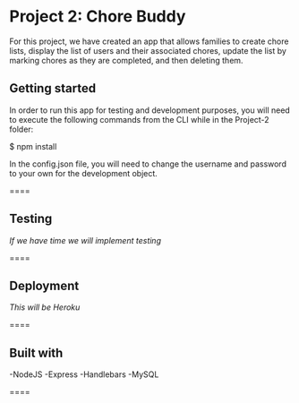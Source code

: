 # Project 2: Chore Buddy

For this project, we have created an app that allows families to create chore lists, display the list of users and their associated chores, update the list by marking chores as they are completed, and then deleting them.

## Getting started

In order to run this app for testing and development purposes, you will need to execute the following commands from the CLI while in the Project-2 folder:

$ npm install

In the config.json file, you will need to change the username and password to your own for the development object.

====

## Testing

*If we have time we will implement testing*

====

## Deployment

*This will be Heroku*

====

## Built with

-NodeJS
-Express
-Handlebars
-MySQL

====

## 
